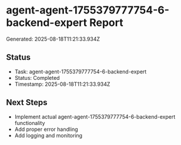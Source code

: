 # agent-agent-1755379777754-6-backend-expert Report

Generated: 2025-08-18T11:21:33.934Z

## Status
- Task: agent-agent-1755379777754-6-backend-expert
- Status: Completed
- Timestamp: 2025-08-18T11:21:33.934Z

## Next Steps
- Implement actual agent-agent-1755379777754-6-backend-expert functionality
- Add proper error handling
- Add logging and monitoring
